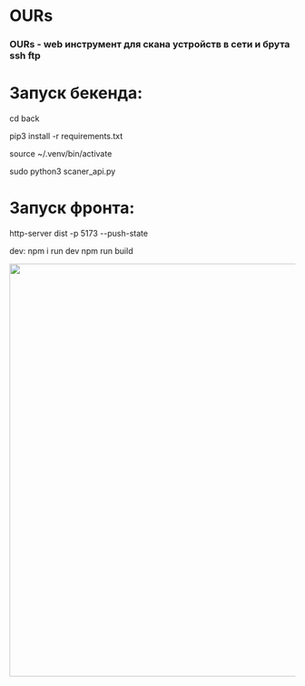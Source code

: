 # OURs
### OURs - web инструмент для скана устройств в сети и брута ssh ftp



#  Запуск бекенда:
   cd back
   
   pip3 install -r requirements.txt
   
   source ~/.venv/bin/activate 
   
   sudo python3 scaner_api.py

#  Запуск фронта:
   http-server dist -p 5173 --push-state
   
   dev:    npm i run dev
           npm run build
      
         

<p align="center">
      <img src="...." width="726">
</p>

